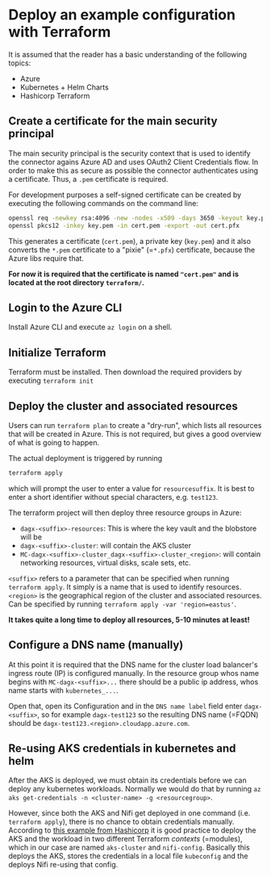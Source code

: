 # Deploy an example configuration with Terraform

It is assumed that the reader has a basic understanding of the following topics:
- Azure
- Kubernetes + Helm Charts
- Hashicorp Terraform

## Create a certificate for the main security principal
The main security principal is the security context that is used to identify the connector agains Azure AD and uses OAuth2 Client Credentials flow.
In order to make this as secure as possible the connector authenticates using a certificate. Thus, a `.pem` certificate is required.

For development purposes a self-signed certificate can be created by executing the following commands on the command line:
```bash
openssl req -newkey rsa:4096 -new -nodes -x509 -days 3650 -keyout key.pem -out cert.pem
openssl pkcs12 -inkey key.pem -in cert.pem -export -out cert.pfx
```
This generates a certificate (`cert.pem`), a private key (`key.pem`) and it also converts the `*.pem` certificate to a "pixie" (=`*.pfx`) certificate, because the Azure
libs require that.

**For now it is required that the certificate is named `"cert.pem"` and is located at the root directory `terraform/`.**

## Login to the Azure CLI
Install Azure CLI and execute `az login` on a shell.

## Initialize Terraform
Terraform must be installed. Then download the required providers by executing `terraform init`

## Deploy the cluster and associated resources
Users can run `terraform plan` to create a "dry-run", which lists all resources that will be created in Azure. This is not required, but gives a good
overview of what is going to happen.

The actual deployment is triggered by running 
```bash
terraform apply
```
which will prompt the user to enter a value for `resourcesuffix`. It is best to enter a short identifier without special characters, e.g. `test123`. 
 
The terraform project will then deploy three resource groups in Azure:
-  `dagx-<suffix>-resources`: This is where the key vault and the blobstore will be
- `dagx-<suffix>-cluster`: will contain the AKS cluster
- `MC-dagx-<suffix>-cluster_dagx-<suffix>-cluster_<region>`: will contain networking resources, virtual disks, scale sets, etc.

`<suffix>` refers to a parameter that can be specified when running `terraform apply`. It simply is a name that is used to identify resources.
`<region>` is the geographical region of the cluster and associated resources. Can be specified by running `terraform apply -var 'region=eastus'`.

**It takes quite a long time to deploy all resources, 5-10 minutes at least!**

## Configure a DNS name (manually)
At this point it is required that the DNS name for the cluster load balancer's ingress route (IP) is configured manually. 
In the resource group whos name begins with `MC-dagx-<suffix>...` there should be a public ip address, whos name starts with `kubernetes_...`.

Open that, open its Configuration and in the `DNS name label` field enter `dagx-<suffix>`, so for example `dagx-test123` so the resulting DNS name (=FQDN)
should be `dagx-test123.<region>.cloudapp.azure.com`.

## Re-using AKS credentials in kubernetes and helm
After the AKS is deployed, we must obtain its credentials before we can deploy any kubernetes workloads. Normally we would do that by running 
`az aks get-credentials -n <cluster-name> -g <resourcegroup>`.

However, since both the AKS and Nifi get deployed in one command (i.e. `terraform apply`), there is no chance to obtain credentials manually. According to
[this example from Hashicorp](https://github.com/hashicorp/terraform-provider-kubernetes/blob/main/_examples/aks/main.tf) it is good practice to deploy the AKS
and the workload in two different Terraform _contexts_ (=modules), which in our case are named `aks-cluster` and `nifi-config`. Basically this deploys the AKS, stores the credentials in a 
local file `kubeconfig` and the deploys Nifi re-using that config. 

